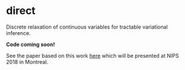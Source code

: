 # direct
Discrete relaxation of continuous variables for tractable variational inference.

**Code coming soon!**

See the paper based on this work [here](https://arxiv.org/abs/1809.04279) which will be presented at NIPS 2018 in Montreal.
